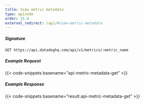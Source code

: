 ```yaml
---
title: View metric metadata
type: apicode
order: 15.4
external_redirect: /api/#view-metric-metadata
---
```


##### Signature
`GET https://api.datadoghq.com/api/v1/metrics/:metric_name`
##### Example Request
{{< code-snippets basename="api-metric-metadata-get" >}}
##### Example Response
{{< code-snippets basename="result.api-metric-metadata-get" >}}